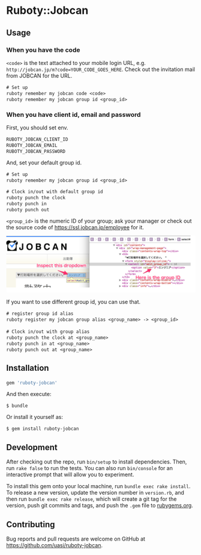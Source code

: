 # Ruboty::Jobcan

## Usage

### When you have the code

`<code>` is the text attached to your mobile login URL,
e.g. `http://jobcan.jp/m?code=YOUR_CODE_GOES_HERE`.
Check out the invitation mail from JOBCAN for the URL.

```
# Set up
ruboty remember my jobcan code <code>
ruboty remember my jobcan group id <group_id>
```

### When you have client id, email and password

First, you should set env.

```
RUBOTY_JOBCAN_CLIENT_ID
RUBOTY_JOBCAN_EMAIL
RUBOTY_JOBCAN_PASSWORD
```

And, set your default group id.

```
# Set up
ruboty remember my jobcan group id <group_id>
```

```
# Clock in/out with default group id
ruboty punch the clock
ruboty punch in
ruboty punch out
```

`<group_id>` is the numeric ID of your group;
ask your manager or check out the source code of https://ssl.jobcan.jp/employee for it.

![group ID](img/group_id.png)

If you want to use different group id, you can use that.

```
# register group id alias
ruboty register my jobcan group alias <group_name> -> <group_id>

# Clock in/out with group alias
ruboty punch the clock at <group_name>
ruboty punch in at <group_name>
ruboty punch out at <group_name>
```

## Installation

```ruby
gem 'ruboty-jobcan'
```

And then execute:

    $ bundle

Or install it yourself as:

    $ gem install ruboty-jobcan

## Development

After checking out the repo, run `bin/setup` to install dependencies. Then, run `rake false` to run the tests. You can also run `bin/console` for an interactive prompt that will allow you to experiment.

To install this gem onto your local machine, run `bundle exec rake install`. To release a new version, update the version number in `version.rb`, and then run `bundle exec rake release`, which will create a git tag for the version, push git commits and tags, and push the `.gem` file to [rubygems.org](https://rubygems.org).

## Contributing

Bug reports and pull requests are welcome on GitHub at https://github.com/uasi/ruboty-jobcan.

